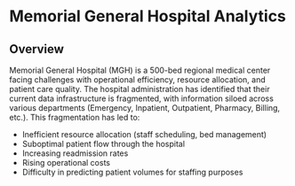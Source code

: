 # Memorial General Hospital Analytics
## Overview
Memorial General Hospital (MGH) is a 500-bed regional medical center facing challenges with operational efficiency, resource allocation, and patient care quality. The hospital administration has identified that their current data infrastructure is fragmented, with information siloed across various departments (Emergency, Inpatient, Outpatient, Pharmacy, Billing, etc.). This fragmentation has led to:

+ Inefficient resource allocation (staff scheduling, bed management)
+ Suboptimal patient flow through the hospital
+ Increasing readmission rates
+ Rising operational costs
+ Difficulty in predicting patient volumes for staffing purposes
